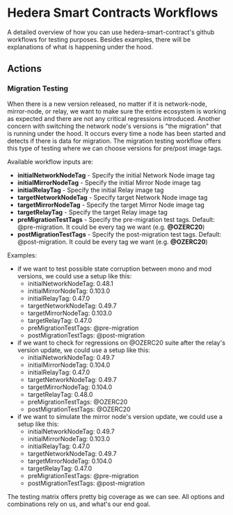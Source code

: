 # Hedera Smart Contracts Workflows

A detailed overview of how you can use hedera-smart-contract's github workflows for testing purposes. Besides examples, there will be explanations of what is happening under the hood.

## Actions

### Migration Testing

When there is a new version released, no matter if it is network-node, mirror-node, or relay, we want to make sure the entire ecosystem is working as expected and there are not any critical regressions introduced. Another concern with switching the network node's versions is "the migration" that is running under the hood. It occurs every time a node has been started and detects if there is data for migration. The migration testing workflow offers this type of testing where we can choose versions for pre/post image tags.

Available workflow inputs are:
- **initialNetworkNodeTag** - Specify the initial Network Node image tag
- **initialMirrorNodeTag** - Specify the initial Mirror Node image tag
- **initialRelayTag** - Specify the initial Relay image tag
- **targetNetworkNodeTag** - Specify target Network Node image tag
- **targetMirrorNodeTag** - Specify the target Mirror Node image tag
- **targetRelayTag** - Specify the target Relay image tag
- **preMigrationTestTags** - Specify the pre-migration test tags. Default: @pre-migration. It could be every tag we want (e.g. **@OZERC20**)
- **postMigrationTestTags** - Specify the post-migration test tags. Default: @post-migration. It could be every tag we want (e.g. **@OZERC20**)

Examples:
- if we want to test possible state corruption between mono and mod versions, we could use a setup like this:
    - initialNetworkNodeTag: 0.48.1
    - initialMirrorNodeTag: 0.103.0
    - initialRelayTag: 0.47.0
    - targetNetworkNodeTag: 0.49.7
    - targetMirrorNodeTag: 0.103.0
    - targetRelayTag: 0.47.0
    - preMigrationTestTags: @pre-migration
    - postMigrationTestTags: @post-migration
- if we want to check for regressions on @OZERC20 suite after the relay's version update, we could use a setup like this:
    - initialNetworkNodeTag: 0.49.7
    - initialMirrorNodeTag: 0.104.0
    - initialRelayTag: 0.47.0
    - targetNetworkNodeTag: 0.49.7
    - targetMirrorNodeTag: 0.104.0
    - targetRelayTag: 0.48.0
    - preMigrationTestTags: @OZERC20
    - postMigrationTestTags: @OZERC20
- if we want to simulate the mirror node's version update, we could use a setup like this:
    - initialNetworkNodeTag: 0.49.7
    - initialMirrorNodeTag: 0.103.0
    - initialRelayTag: 0.47.0
    - targetNetworkNodeTag: 0.49.7
    - targetMirrorNodeTag: 0.104.0
    - targetRelayTag: 0.47.0
    - preMigrationTestTags: @pre-migration
    - postMigrationTestTags: @post-migration

The testing matrix offers pretty big coverage as we can see. All options and combinations rely on us, and what's our end goal.
